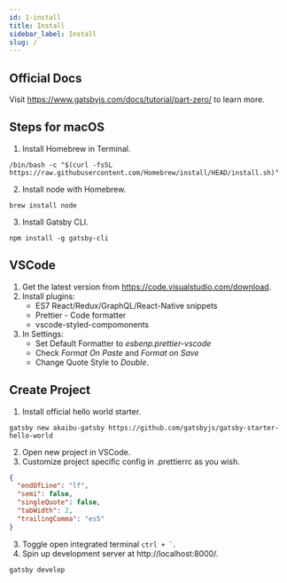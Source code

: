 ```yaml
---
id: 1-install
title: Install
sidebar_label: Install
slug: /
---
```


## Official Docs

Visit https://www.gatsbyjs.com/docs/tutorial/part-zero/ to learn more.

## Steps for macOS

1. Install Homebrew in Terminal.

```shell
/bin/bash -c "$(curl -fsSL https://raw.githubusercontent.com/Homebrew/install/HEAD/install.sh)"
```

2. Install node with Homebrew.

```shell
brew install node
```

3. Install Gatsby CLI.

```shell
npm install -g gatsby-cli
```

## VSCode

1. Get the latest version from https://code.visualstudio.com/download.
2. Install plugins:
   - ES7 React/Redux/GraphQL/React-Native snippets
   - Prettier - Code formatter
   - vscode-styled-compomonents
3. In Settings:
   - Set Default Formatter to _esbenp.prettier-vscode_
   - Check _Format On Paste_ and _Format on Save_
   - Change Quote Style to _Double_.

## Create Project

1. Install official hello world starter.

```shell
gatsby new akaibu-gatsby https://github.com/gatsbyjs/gatsby-starter-hello-world
```

2. Open new project in VSCode.
3. Customize project specific config in .prettierrc as you wish.

```json
{
  "endOfLine": "lf",
  "semi": false,
  "singleQuote": false,
  "tabWidth": 2,
  "trailingComma": "es5"
}
```

3. Toggle open integrated terminal `` ctrl + ` ``.
4. Spin up development server at http://localhost:8000/.

```shell
gatsby develop
```
